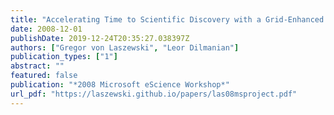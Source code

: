 ```yaml
---
title: "Accelerating Time to Scientific Discovery with a Grid-Enhanced Microsoft Project"
date: 2008-12-01
publishDate: 2019-12-24T20:35:27.038397Z
authors: ["Gregor von Laszewski", "Leor Dilmanian"]
publication_types: ["1"]
abstract: ""
featured: false
publication: "*2008 Microsoft eScience Workshop*"
url_pdf: "https://laszewski.github.io/papers/las08msproject.pdf"
---
```


